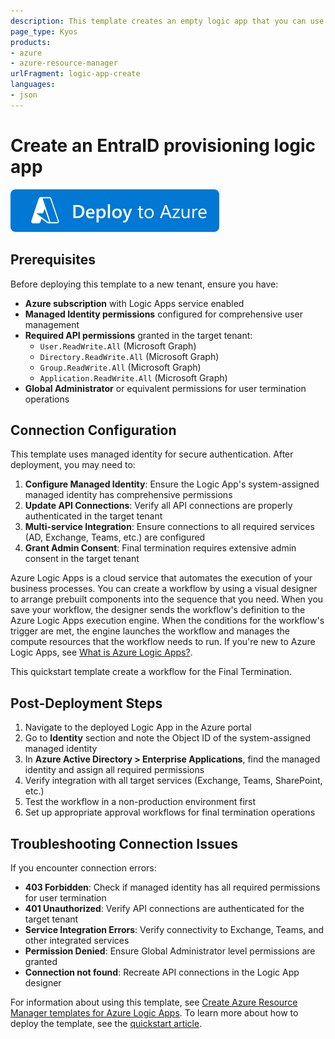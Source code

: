 ```yaml
---
description: This template creates an empty logic app that you can use to define workflows.
page_type: Kyos
products:
- azure
- azure-resource-manager
urlFragment: logic-app-create
languages:
- json
---
```

# Create an EntraID provisioning logic app

[![Deploy To Azure](https://raw.githubusercontent.com/Azure/azure-quickstart-templates/master/1-CONTRIBUTION-GUIDE/images/deploytoazure.svg?sanitize=true)](https://portal.azure.com/#create/Microsoft.Template/uri/https%3A%2F%2Fraw.githubusercontent.com%2Fkyos-public%2Flogicapp-template%2Fmain%2Fkyos.logicapp%2Fentraid.governance%2FFinalTermination%2FFinalTermination.json)

## Prerequisites

Before deploying this template to a new tenant, ensure you have:

- **Azure subscription** with Logic Apps service enabled
- **Managed Identity permissions** configured for comprehensive user management
- **Required API permissions** granted in the target tenant:
  - `User.ReadWrite.All` (Microsoft Graph)
  - `Directory.ReadWrite.All` (Microsoft Graph)
  - `Group.ReadWrite.All` (Microsoft Graph)
  - `Application.ReadWrite.All` (Microsoft Graph)
- **Global Administrator** or equivalent permissions for user termination operations

## Connection Configuration

This template uses managed identity for secure authentication. After deployment, you may need to:

1. **Configure Managed Identity**: Ensure the Logic App's system-assigned managed identity has comprehensive permissions
2. **Update API Connections**: Verify all API connections are properly authenticated in the target tenant
3. **Multi-service Integration**: Ensure connections to all required services (AD, Exchange, Teams, etc.) are configured
4. **Grant Admin Consent**: Final termination requires extensive admin consent in the target tenant

Azure Logic Apps is a cloud service that automates the execution of your business processes. You can create a workflow by using a visual designer to arrange prebuilt components into the sequence that you need. When you save your workflow, the designer sends the workflow's definition to the Azure Logic Apps execution engine. When the conditions for the workflow's trigger are met, the engine launches the workflow and manages the compute resources that the workflow needs to run. If you're new to Azure Logic Apps, see [What is Azure Logic Apps?](https://learn.microsoft.com/azure/logic-apps/logic-apps-overview).

This quickstart template create a workflow for the Final Termination.

## Post-Deployment Steps

1. Navigate to the deployed Logic App in the Azure portal
2. Go to **Identity** section and note the Object ID of the system-assigned managed identity
3. In **Azure Active Directory > Enterprise Applications**, find the managed identity and assign all required permissions
4. Verify integration with all target services (Exchange, Teams, SharePoint, etc.)
5. Test the workflow in a non-production environment first
6. Set up appropriate approval workflows for final termination operations

## Troubleshooting Connection Issues

If you encounter connection errors:

- **403 Forbidden**: Check if managed identity has all required permissions for user termination
- **401 Unauthorized**: Verify API connections are authenticated for the target tenant
- **Service Integration Errors**: Verify connectivity to Exchange, Teams, and other integrated services
- **Permission Denied**: Ensure Global Administrator level permissions are granted
- **Connection not found**: Recreate API connections in the Logic App designer

For information about using this template, see [Create Azure Resource Manager templates for Azure Logic Apps](https://learn.microsoft.com/azure/logic-apps/logic-apps-create-deploy-template). To learn more about how to deploy the template, see the [quickstart article](https://learn.microsoft.com/azure/logic-apps/quickstart-create-deploy-azure-resource-manager-template).
